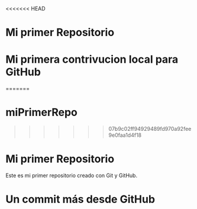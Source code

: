 <<<<<<< HEAD
 # Mi primer Repositorio 

 # Mi primera contrivucion local para GitHub
 
=======
# miPrimerRepo
>>>>>>> 07b9c02ff94929489fd970a92fee9e0faa1d4f18
# Mi primer Repositorio

Este es mi primer repositorio creado con Git y GitHub.
# Un commit más desde GitHub
